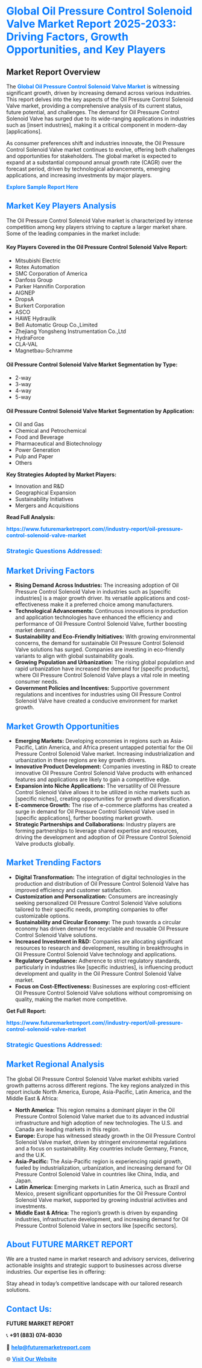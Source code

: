 <h1 style="color: #007BFF;">Global Oil Pressure Control Solenoid Valve Market Report 2025-2033: Driving Factors, Growth Opportunities, and Key Players</h1>

<section id="overview">
<h2>Market Report Overview</h2>
<p>The <a href="https://www.futuremarketreport.com//industry-report/oil-pressure-control-solenoid-valve-market" style="color: #007BFF; text-decoration: none;"><strong>Global Oil Pressure Control Solenoid Valve Market</strong></a> is witnessing significant growth, driven by increasing demand across various industries. This report delves into the key aspects of the Oil Pressure Control Solenoid Valve market, providing a comprehensive analysis of its current status, future potential, and challenges. The demand for Oil Pressure Control Solenoid Valve has surged due to its wide-ranging applications in industries such as [insert industries], making it a critical component in modern-day [applications].</p>
<p>As consumer preferences shift and industries innovate, the Oil Pressure Control Solenoid Valve market continues to evolve, offering both challenges and opportunities for stakeholders. The global market is expected to expand at a substantial compound annual growth rate (CAGR) over the forecast period, driven by technological advancements, emerging applications, and increasing investments by major players.</p>
</section>

<section id="overview">
<p><a href="https://www.futuremarketreport.com//request-sample/reportId=92003" style="color: #007BFF; text-decoration: none;"><strong>Explore Sample Report Here</strong></a></p>
</section>

<section id="key-players">
<h2 style="color: #007BFF;">Market Key Players Analysis</h2>
<p>The Oil Pressure Control Solenoid Valve market is characterized by intense competition among key players striving to capture a larger market share. Some of the leading companies in the market include:</p>
<h4>Key Players Covered in the Oil Pressure Control Solenoid Valve Report:</h4>
<ul><li>Mitsubishi Electric</li><li>Rotex Automation</li><li>SMC Corporation of America</li><li>Danfoss Group</li><li>Parker Hannifin Corporation</li><li>AIGNEP</li><li>DropsA</li><li>Burkert Corporation</li><li>ASCO</li><li>HAWE Hydraulik</li><li>Bell Automatic Group Co.,Limited</li><li>Zhejiang Yongsheng Instrumentation Co.,Ltd</li><li>HydraForce</li><li>CLA-VAL</li><li>Magnetbau-Schramme</li></ul>
<h4>Oil Pressure Control Solenoid Valve Market Segmentation by Type:</h4>
<ul><li>2-way</li><li>3-way</li><li>4-way</li><li>5-way</li></ul>

<h4>Oil Pressure Control Solenoid Valve Market Segmentation by Application:</h4>
<ul><li>Oil and Gas</li><li>Chemical and Petrochemical</li><li>Food and Beverage</li><li>Pharmaceutical and Biotechnology</li><li>Power Generation</li><li>Pulp and Paper</li><li>Others</li></ul>
<p><strong>Key Strategies Adopted by Market Players:</strong></p>
<ul>
<li>Innovation and R&D</li>
<li>Geographical Expansion</li>
<li>Sustainability Initiatives</li>
<li>Mergers and Acquisitions</li>
</ul>
</section>

<section>
<p><strong>Read Full Analysis: </strong></p><a href="https://www.futuremarketreport.com//industry-report/oil-pressure-control-solenoid-valve-market" style="color: #007BFF; text-decoration: none;"><strong>https://www.futuremarketreport.com//industry-report/oil-pressure-control-solenoid-valve-market</strong></a>
<h3 style="color: #007BFF;">Strategic Questions Addressed:</h3>
</section>

<section id="driving-factors">
<h2 style="color: #007BFF;">Market Driving Factors</h2>
<ul>
<li><strong>Rising Demand Across Industries:</strong> The increasing adoption of Oil Pressure Control Solenoid Valve in industries such as [specific industries] is a major growth driver. Its versatile applications and cost-effectiveness make it a preferred choice among manufacturers.</li>
<li><strong>Technological Advancements:</strong> Continuous innovations in production and application technologies have enhanced the efficiency and performance of Oil Pressure Control Solenoid Valve, further boosting market demand.</li>
<li><strong>Sustainability and Eco-Friendly Initiatives:</strong> With growing environmental concerns, the demand for sustainable Oil Pressure Control Solenoid Valve solutions has surged. Companies are investing in eco-friendly variants to align with global sustainability goals.</li>
<li><strong>Growing Population and Urbanization:</strong> The rising global population and rapid urbanization have increased the demand for [specific products], where Oil Pressure Control Solenoid Valve plays a vital role in meeting consumer needs.</li>
<li><strong>Government Policies and Incentives:</strong> Supportive government regulations and incentives for industries using Oil Pressure Control Solenoid Valve have created a conducive environment for market growth.</li>
</ul>
</section>

<section id="growth-opportunities">
<h2 style="color: #007BFF;">Market Growth Opportunities</h2>
<ul>
<li><strong>Emerging Markets:</strong> Developing economies in regions such as Asia-Pacific, Latin America, and Africa present untapped potential for the Oil Pressure Control Solenoid Valve market. Increasing industrialization and urbanization in these regions are key growth drivers.</li>
<li><strong>Innovative Product Development:</strong> Companies investing in R&D to create innovative Oil Pressure Control Solenoid Valve products with enhanced features and applications are likely to gain a competitive edge.</li>
<li><strong>Expansion into Niche Applications:</strong> The versatility of Oil Pressure Control Solenoid Valve allows it to be utilized in niche markets such as [specific niches], creating opportunities for growth and diversification.</li>
<li><strong>E-commerce Growth:</strong> The rise of e-commerce platforms has created a surge in demand for Oil Pressure Control Solenoid Valve used in [specific applications], further boosting market growth.</li>
<li><strong>Strategic Partnerships and Collaborations:</strong> Industry players are forming partnerships to leverage shared expertise and resources, driving the development and adoption of Oil Pressure Control Solenoid Valve products globally.</li>
</ul>
</section>

<section id="trending-factors">
<h2 style="color: #007BFF;">Market Trending Factors</h2>
<ul>
<li><strong>Digital Transformation:</strong> The integration of digital technologies in the production and distribution of Oil Pressure Control Solenoid Valve has improved efficiency and customer satisfaction.</li>
<li><strong>Customization and Personalization:</strong> Consumers are increasingly seeking personalized Oil Pressure Control Solenoid Valve solutions tailored to their specific needs, prompting companies to offer customizable options.</li>
<li><strong>Sustainability and Circular Economy:</strong> The push towards a circular economy has driven demand for recyclable and reusable Oil Pressure Control Solenoid Valve solutions.</li>
<li><strong>Increased Investment in R&D:</strong> Companies are allocating significant resources to research and development, resulting in breakthroughs in Oil Pressure Control Solenoid Valve technology and applications.</li>
<li><strong>Regulatory Compliance:</strong> Adherence to strict regulatory standards, particularly in industries like [specific industries], is influencing product development and quality in the Oil Pressure Control Solenoid Valve market.</li>
<li><strong>Focus on Cost-Effectiveness:</strong> Businesses are exploring cost-efficient Oil Pressure Control Solenoid Valve solutions without compromising on quality, making the market more competitive.</li>
</ul>
</section>

<section>
<p><strong>Get Full Report: </strong></p><a href="https://www.futuremarketreport.com//industry-report/oil-pressure-control-solenoid-valve-market" style="color: #007BFF; text-decoration: none;"><strong>https://www.futuremarketreport.com//industry-report/oil-pressure-control-solenoid-valve-market</strong></a>
<h3 style="color: #007BFF;">Strategic Questions Addressed:</h3>
</section>


<section id="regional-analysis">
<h2 style="color: #007BFF;">Market Regional Analysis</h2>
<p>The global Oil Pressure Control Solenoid Valve market exhibits varied growth patterns across different regions. The key regions analyzed in this report include North America, Europe, Asia-Pacific, Latin America, and the Middle East & Africa:</p>
<ul>
<li><strong>North America:</strong> This region remains a dominant player in the Oil Pressure Control Solenoid Valve market due to its advanced industrial infrastructure and high adoption of new technologies. The U.S. and Canada are leading markets in this region.</li>
<li><strong>Europe:</strong> Europe has witnessed steady growth in the Oil Pressure Control Solenoid Valve market, driven by stringent environmental regulations and a focus on sustainability. Key countries include Germany, France, and the U.K.</li>
<li><strong>Asia-Pacific:</strong> The Asia-Pacific region is experiencing rapid growth, fueled by industrialization, urbanization, and increasing demand for Oil Pressure Control Solenoid Valve in countries like China, India, and Japan.</li>
<li><strong>Latin America:</strong> Emerging markets in Latin America, such as Brazil and Mexico, present significant opportunities for the Oil Pressure Control Solenoid Valve market, supported by growing industrial activities and investments.</li>
<li><strong>Middle East & Africa:</strong> The region’s growth is driven by expanding industries, infrastructure development, and increasing demand for Oil Pressure Control Solenoid Valve in sectors like [specific sectors].</li>
</ul>
</section>

<footer>
<h2 style="color: #007BFF;">About FUTURE MARKET REPORT</h2>
<p>We are a trusted name in market research and advisory services, delivering actionable insights and strategic support to businesses across diverse industries. Our expertise lies in offering:</p>

<p>Stay ahead in today’s competitive landscape with our tailored research solutions.</p>

<h2 style="color: #007BFF;">Contact Us:</h2>
<p><strong>FUTURE MARKET REPORT</strong></p>
<p>📞 <strong>+91 (883) 074-8030</strong></p>
<p>📧 <strong><a href="mailto:help@futuremarketreport.com" style="color: #007BFF;">help@futuremarketreport.com</a></strong></p>
<p>🌐 <strong><a href="https://www.futuremarketreport.com/" style="color: #007BFF;">Visit Our Website</a></strong></p>
</footer>